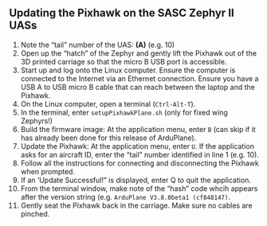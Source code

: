 ## Updating the Pixhawk on the SASC Zephyr II UASs

1.	Note the “tail” number of the UAS: ____(A)____ (e.g. 10)
2.	Open up the “hatch” of the Zephyr and gently lift the Pixhawk out of the 3D printed carriage so that the micro B USB port is accessible.
3.	Start up and log onto the Linux computer.  Ensure the computer is connected to the Internet via an Ethernet connection.  Ensure you have a USB A to USB micro B cable that can reach between the laptop and the Pixhawk.
4.	On the Linux computer, open a terminal (`Ctrl-Alt-T`).
5.	In the terminal, enter `setupPixhawkPlane.sh` (only for fixed wing Zephyrs!)
6.	Build the firmware image: At the application menu, enter `B` (can skip if it has already been done for this release of ArduPlane).
7.	Update the Pixhawk:  At the application menu, enter `U`.  If the application asks for an aircraft ID, enter the “tail” number identified in line 1 (e.g. 10).
8.	Follow all the instructions for connecting and disconnecting the Pixhawk when prompted.
9.	If an ‘Update Successful!” is displayed, enter Q to quit the application.
10. From the terminal window, make note of the “hash” code whcih appears after the version string (e.g. `ArduPlane V3.8.0beta1 (cf848147)`.
11. Gently seat the Pixhawk back in the carriage.  Make sure no cables are pinched.
